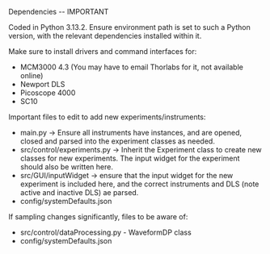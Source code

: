 Dependencies -- IMPORTANT

Coded in Python 3.13.2. Ensure environment path is set to such a Python version, with the relevant dependencies installed within it.

Make sure to install drivers and command interfaces for:
- MCM3000 4.3 (You may have to email Thorlabs for it, not available online) 
- Newport DLS
- Picoscope 4000
- SC10

Important files to edit to add new experiments/instruments:
- main.py -> Ensure all instruments have instances, and are opened, closed and parsed into the experiment classes as needed.
- src/control/experiments.py -> Inherit the Experiment class to create new classes for new experiments. The input widget for the experiment should also be written here. 
- src/GUI/inputWidget -> ensure that the input widget for the new experiment is included here, and the correct instruments and DLS (note active and inactive DLS) ae parsed.
- config/systemDefaults.json

If sampling changes significantly, files to be aware of:
- src/control/dataProcessing.py - WaveformDP class
- config/systemDefaults.json